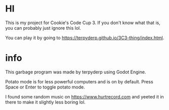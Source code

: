 # HI
This is my project for Cookie's Code Cup 3. If you don't know what that is, you can probably just ignore this lol.

You can play it by going to https://terpyderp.github.io/3C3-thing/index.html.

# info

This garbage program was made by terpyderp using Godot Engine.

Potato mode is for less powerful computers and is on by default. Press Space or Enter to toggle potato mode.

I found some random music on https://www.hurtrecord.com and yeeted it in there to make it slightly less boring lol.
